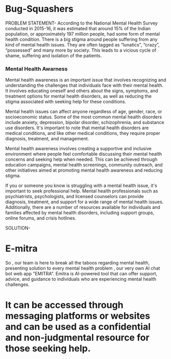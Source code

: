 # Bug-Squashers

PROBLEM STATEMENT-
According to the National Mental Health Survey conducted in 2015-16, it was estimated that around 15% of the Indian population, or approximately 197 million people, had some form of mental health condition.
There is a big stigma around people suffering from any kind of mental health issues. They are often tagged as “lunatics”, “crazy”, “possessed” and many more by society. This leads to a vicious cycle of shame, suffering and isolation of the patients.


<h3>Mental Health Awarness</h3>
<p>Mental health awareness is an important issue that involves recognizing and understanding the challenges that individuals face with their mental health. It involves educating oneself and others about the signs, symptoms, and treatment options for mental health disorders, as well as reducing the stigma associated with seeking help for these conditions.

Mental health issues can affect anyone regardless of age, gender, race, or socioeconomic status. Some of the most common mental health disorders include anxiety, depression, bipolar disorder, schizophrenia, and substance use disorders. It's important to note that mental health disorders are medical conditions, and like other medical conditions, they require proper diagnosis, treatment, and management.

Mental health awareness involves creating a supportive and inclusive environment where people feel comfortable discussing their mental health concerns and seeking help when needed. This can be achieved through education campaigns, mental health screenings, community outreach, and other initiatives aimed at promoting mental health awareness and reducing stigma.

If you or someone you know is struggling with a mental health issue, it's important to seek professional help. Mental health professionals such as psychiatrists, psychologists, and licensed counselors can provide diagnosis, treatment, and support for a wide range of mental health issues. Additionally, there are a number of resources available for individuals and families affected by mental health disorders, including support groups, online forums, and crisis hotlines.</p>

SOLUTION-
<h1>E-mitra</h1>
So , our team is here to break all the taboos regarding mental health, presenting solution to every mental health problem , our very own AI chat bot web app "EMITRA". 
Emitra is AI-powered tool that can offer support, advice, and guidance to individuals who are experiencing mental health challenges. 

It can be accessed through messaging platforms or websites and can be used as a confidential and non-judgmental resource for those seeking help.
=======



